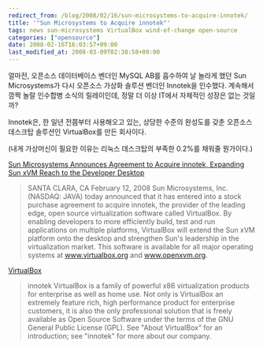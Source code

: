 ```yaml
---
redirect_from: /blog/2008/02/16/sun-microsystems-to-acquire-innotek/
title: '"Sun Microsystems to Acquire innotek"'
tags: news sun-microsystems VirtualBox wind-of-change open-source
categories: ["opensource"]
date: 2008-02-16T16:03:57+09:00
last_modified_at: 2008-03-09T02:38:58+09:00
---
```

얼마전, 오픈소스 데이터베이스 벤더인 MySQL AB를 흡수하여 날 놀라게 했던
Sun Microsystems가 다시 오픈소스 가상화 솔루션 벤더인 Innotek을 인수했다.
계속해서 깜짝 놀랄 인수합병 소식의 릴레이인데, 정말 더 이상 IT에서 자체적인
성장은 없는 것일까?

Innotek은, 한 일년 전쯤부터 사용해오고 있는, 상당한 수준의 완성도를 갖춘
오픈소스 데스크탑 솔루션인 VirtualBox를 만든 회사이다.

(내게 가상머신이 필요한 이유는 리눅스 데스크탑의 부족한 0.2%를 채워줄
뭔가이다.)


[Sun Microsystems Announces Agreement to Acquire innotek, Expanding Sun xVM Reach to the Developer Desktop](http://www.sun.com/aboutsun/pr/2008-02/sunflash.20080212.1.xml)

> SANTA CLARA, CA February 12, 2008 Sun Microsystems, Inc. (NASDAQ: JAVA) today announced that it has entered into a stock purchase agreement to acquire innotek, the provider of the leading edge, open source virtualization software called VirtualBox. By enabling developers to more efficiently build, test and run applications on multiple platforms, VirtualBox will extend the Sun xVM platform onto the desktop and strengthen Sun's leadership in the virtualization market. This software is available for all major operating systems at www.virtualbox.org and www.openxvm.org.

[VirtualBox](http://www.virtualbox.org/)

> innotek VirtualBox is a family of powerful x86 virtualization products for enterprise as well as home use. Not only is VirtualBox an extremely feature rich, high performance product for enterprise customers, it is also the only professional solution that is freely available as Open Source Software under the terms of the GNU General Public License (GPL). See "About VirtualBox" for an introduction; see "innotek" for more about our company.


